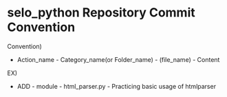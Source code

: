 # selo_python Repository Commit Convention

Convention)
* Action_name - Category_name(or Folder_name) - (file_name) - Content

EX)
* ADD - module - html_parser.py - Practicing basic usage of htmlparser

